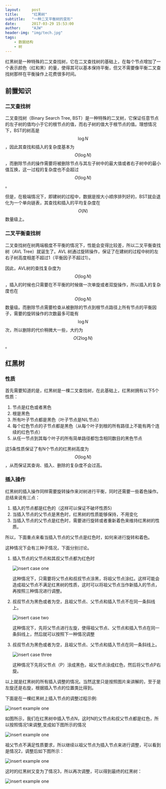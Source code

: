 ```yaml
---
layout:     post
title:      "红黑树"
subtitle:   "一种二叉平衡树的变形"
date:       2017-03-29 15:53:00
author:     "AJW"
header-img: "img/tech.jpg"
tags:
    - 数据结构
    - 树
---
```


红黑树是一种特殊的二叉查找树，它在二叉查找树的基础上，在每个节点增加了一个表示颜色（红和黑）的量，使得其可以基本保持平衡，但又不需要像平衡二叉查找树那样在平衡操作上花费很多时间。

## 前置知识

### 二叉查找树

二叉查找树（Binary Search Tree, BST）是一种特殊的二叉树，它保证任意节点的左子树的值均小于它的根节点的值，而右子树的值大于根节点的值。理想情况下，BST的树高是$$\log N$$，因此其查找和插入的复杂度基本为$$O(\log N)$$，而删除节点的操作需要将被删除节点与其左子树中的最大值或者右子树中的最小值互换，这一过程的复杂度也不会超过$$O(\log N)$$。

但是，在极端情况下，即建树的过程中，数据是按大小顺序排列好的，BST就会退化为一个单向链表，其查找和插入的平均复杂度在$$O(N)$$数量级上。

### 二叉平衡查找树

二叉查找树在树两端极度不平衡的情况下，性能会变得比较差，所以二叉平衡查找树（AVL Tree）就诞生了。AVL 树通过旋转操作，保证了在建树的过程中树的左右子树高度相差不超过1（平衡因子不超过1）。

因此，AVL树的查找复杂度为$$O(\log N)$$，插入的时候也只需要在不平衡的时候做一次单旋或者双旋操作，所以插入的复杂度也在$$O(\log N)$$数量级。而删除节点需要检查从被删除的节点到根节点路径上所有节点的平衡因子，需要的旋转操作的次数最多可能有$$\log N$$次，所以删除的代价稍微大一些，大约为$$O(2\log N)$$。

## 红黑树

### 性质

首先需要知道的是，红黑树是一棵二叉查找树，在此基础上，红黑树拥有以下5个性质：

1. 节点是红色或者黑色
2. 根是黑色
3. 所有叶子节点都是黑色（叶子节点是NIL节点）
4. 每个红色节点的子节点都是黑色（从每个叶子到根的所有路径上不能有两个连续的红色节点）
5. 从任一节点到其每个叶子的所有简单路径都包含相同数目的黑色节点

这5条性质保证了有N个节点的红黑树高度为$$O(\log N)$$，从而保证其查询、插入、删除的复杂度不会过高。

### 插入操作

红黑树的插入操作同样需要旋转操作来对树进行平衡，同时还需要一些着色操作。总结来说有三点：

1. 插入的节点都是红色的（这样可以保证不破坏性质5）
2. 当插入节点的父节点是黑色时，红黑树的性质能够保持，不用变化
3. 当插入节点的父节点是红色时，需要进行旋转或者重新着色来维持红黑树的性质。

所以，下面重点来看当插入节点的父节点是红色时，如何来进行旋转和着色。

这种情况下会有三种子情况，下面分别讨论。

1. 插入节点的父节点和其叔父节点都为红色时

   ![insert case one](/img/in-post/RB-Tree/insert1.png)

   这种情况下，只需要将父节点和叔叔节点涂黑，将祖父节点涂红。这样可能会造成祖父节点不满足红黑树的性质，这时可以将祖父节点当作新插入的节点，再按照三种情况进行调整。


1. 叔叔节点为黑色或者为空，且祖父节点、父节点和插入节点不在同一条斜线上。

   ![insert case two](/img/in-post/RB-Tree/insert2.png)

   这种情况下，先将父节点进行左旋，使得祖父节点、父节点和插入节点在同一条斜线上，然后就可以按照下一种情况调整

2. 叔叔节点为黑色或者为空，且祖父节点、父节点和插入节点在同一条斜线上。

   ![insert case three](/img/in-post/RB-Tree/insert3.png)

   这种情况下先将父节点（P）涂成黑色，祖父节点涂成红色，然后将父节点P右旋。

以上就是红黑树的所有插入调整的情况。当然这里只是按照图片来讲解的，至于是左旋还是右旋，根据插入节点的位置类比得到。

下面是在一棵红黑树上插入节点的调整过程示例:

![insert example one](/img/in-post/RB-Tree/insert_example1.png)

如图所示，我们在红黑树中插入节点N，这时N的父节点和叔父节点都是红色，所以按照情况1来调整,变成如下图所示的情况

![insert example one](/img/in-post/RB-Tree/insert_example2.png)

祖父节点不满足性质要求，所以继续以祖父节点为插入节点来进行调整，可以看到是情况2，调整后如下图所示：

![insert example one](/img/in-post/RB-Tree/insert_example3.png)

这时的红黑树又变为了情况3，所以再次调整，可以得到最终的红黑树：

![insert example one](/img/in-post/RB-Tree/insert_example4.png)